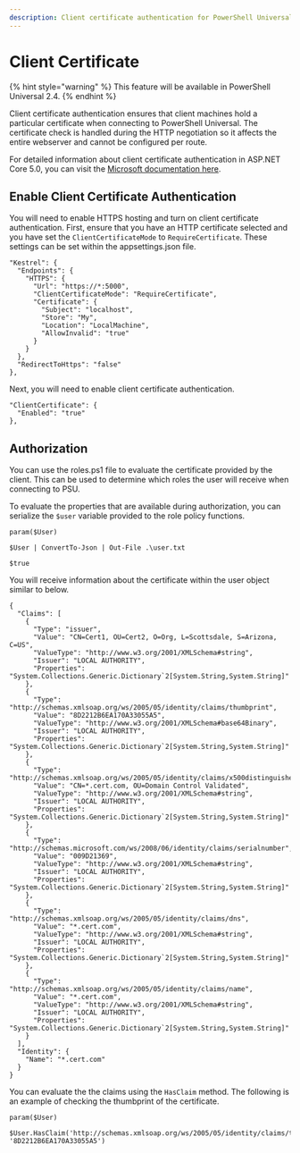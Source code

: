 ```yaml
---
description: Client certificate authentication for PowerShell Universal.
---
```


# Client Certificate

{% hint style="warning" %}
This feature will be available in PowerShell Universal 2.4.
{% endhint %}

Client certificate authentication ensures that client machines hold a particular certificate when connecting to PowerShell Universal. The certificate check is handled during the HTTP negotiation so it affects the entire webserver and cannot be configured per route. 

For detailed information about client certificate authentication in ASP.NET Core 5.0, you can visit the [Microsoft documentation here](https://docs.microsoft.com/en-us/aspnet/core/security/authentication/certauth?view=aspnetcore-5.0). 

## Enable Client Certificate Authentication 

You will need to enable HTTPS hosting and turn on client certificate authentication. First, ensure that you have an HTTP certificate selected and you have set the `ClientCertificateMode` to `RequireCertificate`. These settings can be set within the appsettings.json file. 

```text
"Kestrel": {
  "Endpoints": {
    "HTTPS": {
      "Url": "https://*:5000",
      "ClientCertificateMode": "RequireCertificate",
      "Certificate": {
        "Subject": "localhost",
        "Store": "My",
        "Location": "LocalMachine",
        "AllowInvalid": "true"
      }
    }
  },
  "RedirectToHttps": "false"
},
```

Next, you will need to enable client certificate authentication.

```text
"ClientCertificate": {
  "Enabled": "true"
},
```

## Authorization

You can use the roles.ps1 file to evaluate the certificate provided by the client. This can be used to determine which roles the user will receive when connecting to PSU. 

To evaluate the properties that are available during authorization, you can serialize the `$user` variable provided to the role policy functions. 

```text
param($User)

$User | ConvertTo-Json | Out-File .\user.txt

$true
```

You will receive information about the certificate within the user object similar to below.

```text
{
  "Claims": [
    {
      "Type": "issuer",
      "Value": "CN=Cert1, OU=Cert2, O=Org, L=Scottsdale, S=Arizona, C=US",
      "ValueType": "http://www.w3.org/2001/XMLSchema#string",
      "Issuer": "LOCAL AUTHORITY",
      "Properties": "System.Collections.Generic.Dictionary`2[System.String,System.String]"
    },
    {
      "Type": "http://schemas.xmlsoap.org/ws/2005/05/identity/claims/thumbprint",
      "Value": "8D2212B6EA170A33055A5",
      "ValueType": "http://www.w3.org/2001/XMLSchema#base64Binary",
      "Issuer": "LOCAL AUTHORITY",
      "Properties": "System.Collections.Generic.Dictionary`2[System.String,System.String]"
    },
    {
      "Type": "http://schemas.xmlsoap.org/ws/2005/05/identity/claims/x500distinguishedname",
      "Value": "CN=*.cert.com, OU=Domain Control Validated",
      "ValueType": "http://www.w3.org/2001/XMLSchema#string",
      "Issuer": "LOCAL AUTHORITY",
      "Properties": "System.Collections.Generic.Dictionary`2[System.String,System.String]"
    },
    {
      "Type": "http://schemas.microsoft.com/ws/2008/06/identity/claims/serialnumber",
      "Value": "009D21369",
      "ValueType": "http://www.w3.org/2001/XMLSchema#string",
      "Issuer": "LOCAL AUTHORITY",
      "Properties": "System.Collections.Generic.Dictionary`2[System.String,System.String]"
    },
    {
      "Type": "http://schemas.xmlsoap.org/ws/2005/05/identity/claims/dns",
      "Value": "*.cert.com",
      "ValueType": "http://www.w3.org/2001/XMLSchema#string",
      "Issuer": "LOCAL AUTHORITY",
      "Properties": "System.Collections.Generic.Dictionary`2[System.String,System.String]"
    },
    {
      "Type": "http://schemas.xmlsoap.org/ws/2005/05/identity/claims/name",
      "Value": "*.cert.com",
      "ValueType": "http://www.w3.org/2001/XMLSchema#string",
      "Issuer": "LOCAL AUTHORITY",
      "Properties": "System.Collections.Generic.Dictionary`2[System.String,System.String]"
    }
  ],
  "Identity": {
    "Name": "*.cert.com"
  }
}

```

You can evaluate the the claims using the `HasClaim` method. The following is an example of checking the thumbprint of the certificate. 

```text
param($User)

$User.HasClaim('http://schemas.xmlsoap.org/ws/2005/05/identity/claims/thumbprint', '8D2212B6EA170A33055A5')
```

